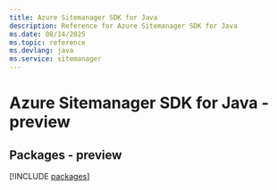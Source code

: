 ```yaml
---
title: Azure Sitemanager SDK for Java
description: Reference for Azure Sitemanager SDK for Java
ms.date: 08/14/2025
ms.topic: reference
ms.devlang: java
ms.service: sitemanager
---
```

# Azure Sitemanager SDK for Java - preview
## Packages - preview
[!INCLUDE [packages](sitemanager-index.md)]